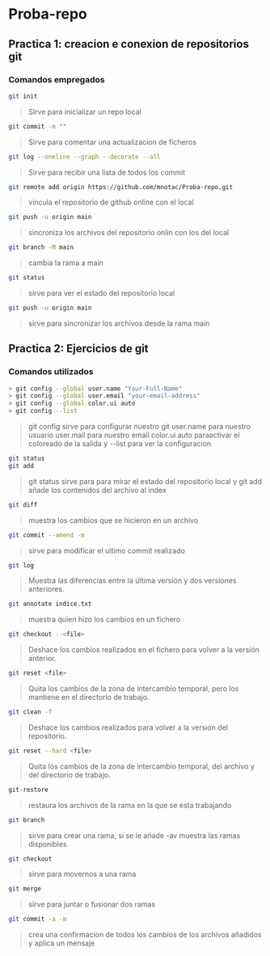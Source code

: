 # Proba-repo

## Practica 1: creacion e conexion de repositorios git

### Comandos empregados

```bash
git init
```

>Sirve para inicializar un repo local 

```bash
git commit -m ""
```
>Sirve para comentar una actualizacion de ficheros

```bash
git log --oneline --graph --decorate --all
```
>Sirve para recibir una lista de todos los commit

```bash
git remote add origin https://github.com/mnotac/Proba-repo.git
```
>vincula el repositorio de github online con el local

```bash
git push -u origin main
```
>sincroniza los archivos del repositorio onlin con los del local


```bash
git branch -M main  
```
>cambia la rama a main

```bash
git status
```
>sirve para ver el estado del repositorio local

```bash
git push -u origin main
```
>sirve para sincronizar los archivos desde la rama main

## Practica 2: Ejercicios de git

### Comandos utilizados

```bash
> git config --global user.name "Your-Full-Name"
> git config --global user.email "your-email-address"
> git config --global color.ui auto
> git config --list
```
>git config sirve para configurar nuestro git user.name para nuestro usuario user.mail para nuestro email color.ui auto paraactivar el coloreado de la salida y --list para ver la configuracion
```bash
git status
git add
```
>git status sirve para para mirar el estado del repositorio local y git add añade los contenidos del archivo al index

```bash
git diff
```
>muestra los cambios que se hicieron en un archivo

```bash 
git commit --amend -m
```
>sirve para modificar el ultimo commit realizado 

```bash
git log
```
>Muestra las diferencias entre la última versión y dos versiones anteriores.

```bash
git annotate indice.txt
```
>muestra quien hizo los cambios en un fichero
```bash
git checkout --<file>
```
>Deshace los cambios realizados en el fichero  para volver a la versión anterior.
```bash
git reset <file>
```
>Quita los cambios de la zona de intercambio temporal, pero los mantiene en el directorio de trabajo.
```bash
git clean -f
```
>Deshace los cambios realizados para volver a la versión del repositorio.
```bash
git reset --hard <file>
```
>Quita los cambios de la zona de intercambio temporal, del archivo y del directorio de trabajo.
```bash
git-restore
```
>restaura los archivos de la rama en la que se esta trabajando

```bash
git branch 
```
> sirve para crear una rama, si se le añade -av muestra las ramas disponibles
```bash
git checkout 
```
>sirve para movernos a una rama
```bash
git merge
```
>sirve para juntar o fusionar dos ramas 
```bash
git commit -a -m
```
>crea una confirmacion de todos los cambios de los archivos añadidos y aplica un mensaje

